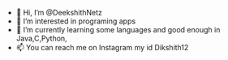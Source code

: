 - 👋 Hi, I’m @DeekshithNetz
- 👀 I’m interested in programing apps
- 🌱 I’m currently learning some languages and good enough in Java,C,Python,
- 📫 You can reach me on Instagram my id Dikshith12


<!---
DeekshithNetz/DeekshithNetz is a ✨ special ✨ repository because its `README.md` (this file) appears on your GitHub profile.
You can click the Preview link to take a look at your changes.
--->
